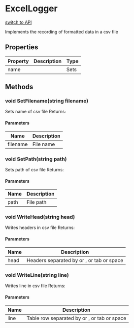 # ExcelLogger
[switch to API](../../../Documentation/ScriptingAPI/en/AutoDocs.cs.md)

Implements the recording of formatted data in a csv file

## Properties
| Property | Description | Type |
|--|--|--|
|name||Sets|
## Methods
### void SetFilename(string filename)
Sets name of csv file
Returns: 

#### Parameters
| Name | Description |
|--|--|
|filename|File name|
### void SetPath(string path)
Sets path of csv file
Returns: 

#### Parameters
| Name | Description |
|--|--|
|path|File path|
### void WriteHead(string head)
Writes headers in csv file
Returns: 

#### Parameters
| Name | Description |
|--|--|
|head|Headers separated by  or , or tab or space|
### void WriteLine(string line)
Writes line in csv file
Returns: 

#### Parameters
| Name | Description |
|--|--|
|line|Table row separated by  or , or tab or space|
